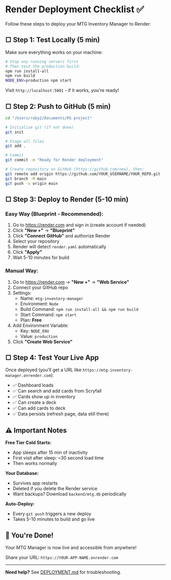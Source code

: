 # Render Deployment Checklist ✅

Follow these steps to deploy your MTG Inventory Manager to Render:

## □ Step 1: Test Locally (5 min)

Make sure everything works on your machine:

```bash
# Stop any running servers first
# Then test the production build:
npm run install-all
npm run build
NODE_ENV=production npm start
```

Visit `http://localhost:5001` - if it works, you're ready!

## □ Step 2: Push to GitHub (5 min)

```bash
cd "/Users/roby2/Documents/PG project"

# Initialize git (if not done)
git init

# Stage all files
git add .

# Commit
git commit -m "Ready for Render deployment"

# Create repository on GitHub (https://github.com/new), then:
git remote add origin https://github.com/YOUR_USERNAME/YOUR_REPO.git
git branch -M main
git push -u origin main
```

## □ Step 3: Deploy to Render (5-10 min)

### Easy Way (Blueprint - Recommended):

1. Go to https://render.com and sign in (create account if needed)
2. Click **"New +"** → **"Blueprint"**
3. Click **"Connect GitHub"** and authorize Render
4. Select your repository
5. Render will detect `render.yaml` automatically
6. Click **"Apply"**
7. Wait 5-10 minutes for build

### Manual Way:

1. Go to https://render.com → **"New +"** → **"Web Service"**
2. Connect your GitHub repo
3. Settings:
   - Name: `mtg-inventory-manager`
   - Environment: `Node`
   - Build Command: `npm run install-all && npm run build`
   - Start Command: `npm start`
   - Plan: **Free**
4. Add Environment Variable:
   - Key: `NODE_ENV`
   - Value: `production`
5. Click **"Create Web Service"**

## □ Step 4: Test Your Live App

Once deployed (you'll get a URL like `https://mtg-inventory-manager.onrender.com`):

- ✅ Dashboard loads
- ✅ Can search and add cards from Scryfall
- ✅ Cards show up in inventory
- ✅ Can create a deck
- ✅ Can add cards to deck
- ✅ Data persists (refresh page, data still there)

## ⚠️ Important Notes

**Free Tier Cold Starts:**
- App sleeps after 15 min of inactivity
- First visit after sleep: ~30 second load time
- Then works normally

**Your Database:**
- Survives app restarts
- Deleted if you delete the Render service
- Want backups? Download `backend/mtg.db` periodically

**Auto-Deploy:**
- Every `git push` triggers a new deploy
- Takes 5-10 minutes to build and go live

## 🎉 You're Done!

Your MTG Manager is now live and accessible from anywhere!

Share your URL: `https://YOUR-APP-NAME.onrender.com`

---

**Need help?** See [DEPLOYMENT.md](DEPLOYMENT.md) for troubleshooting.

